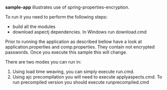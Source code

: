 **sample-app** illustrates use of spring-properties-encryption. 

To run it you need to perform the following steps:
*   build all the modules
*   download aspectj dependencies. In Windows run download.cmd

Prior to running the application as described bellow have a look at application.properties and comp.properties. They contain not encrypted passwords. Once you execute this sample this will change.

There are two modes you can run in:
1) Using load time weaving, you can simply execute run.cmd. 
2) Using ajc precompilation you will need to execute applyaspects.cmd. To run precompiled version you should execute runprecompiled.cmd